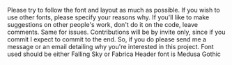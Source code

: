 
Please try to follow the font and layout as much as possible. If you wish to use other fonts, please specify your reasons why. 
If you'll like to make suggestions on other people's work, don't do it on the code, leave comments. 
Same for issues. 
Contributions will be by invite only, since if you commit I expect to commit to the end.
So, if you do please send me a message or an email detailing why you're interested in this project. 
Font used should be either Falling Sky or Fabrica
Header font is Medusa Gothic
